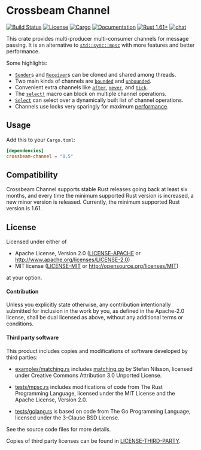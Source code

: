 # Crossbeam Channel

[![Build Status](https://github.com/crossbeam-rs/crossbeam/workflows/CI/badge.svg)](
https://github.com/crossbeam-rs/crossbeam/actions)
[![License](https://img.shields.io/badge/license-MIT_OR_Apache--2.0-blue.svg)](
https://github.com/crossbeam-rs/crossbeam/tree/master/crossbeam-channel#license)
[![Cargo](https://img.shields.io/crates/v/crossbeam-channel.svg)](
https://crates.io/crates/crossbeam-channel)
[![Documentation](https://docs.rs/crossbeam-channel/badge.svg)](
https://docs.rs/crossbeam-channel)
[![Rust 1.61+](https://img.shields.io/badge/rust-1.61+-lightgray.svg)](
https://www.rust-lang.org)
[![chat](https://img.shields.io/discord/569610676205781012.svg?logo=discord)](https://discord.com/invite/JXYwgWZ)

This crate provides multi-producer multi-consumer channels for message passing.
It is an alternative to [`std::sync::mpsc`] with more features and better performance.

Some highlights:

* [`Sender`]s and [`Receiver`]s can be cloned and shared among threads.
* Two main kinds of channels are [`bounded`] and [`unbounded`].
* Convenient extra channels like [`after`], [`never`], and [`tick`].
* The [`select!`] macro can block on multiple channel operations.
* [`Select`] can select over a dynamically built list of channel operations.
* Channels use locks very sparingly for maximum [performance](benchmarks).

[`std::sync::mpsc`]: https://doc.rust-lang.org/std/sync/mpsc/index.html
[`Sender`]: https://docs.rs/crossbeam-channel/latest/crossbeam_channel/struct.Sender.html
[`Receiver`]: https://docs.rs/crossbeam-channel/latest/crossbeam_channel/struct.Receiver.html
[`bounded`]: https://docs.rs/crossbeam-channel/latest/crossbeam_channel/fn.bounded.html
[`unbounded`]: https://docs.rs/crossbeam-channel/latest/crossbeam_channel/fn.unbounded.html
[`after`]: https://docs.rs/crossbeam-channel/latest/crossbeam_channel/fn.after.html
[`never`]: https://docs.rs/crossbeam-channel/latest/crossbeam_channel/fn.never.html
[`tick`]: https://docs.rs/crossbeam-channel/latest/crossbeam_channel/fn.tick.html
[`select!`]: https://docs.rs/crossbeam-channel/latest/crossbeam_channel/macro.select.html
[`Select`]: https://docs.rs/crossbeam-channel/latest/crossbeam_channel/struct.Select.html

## Usage

Add this to your `Cargo.toml`:

```toml
[dependencies]
crossbeam-channel = "0.5"
```

## Compatibility

Crossbeam Channel supports stable Rust releases going back at least six months,
and every time the minimum supported Rust version is increased, a new minor
version is released. Currently, the minimum supported Rust version is 1.61.

## License

Licensed under either of

 * Apache License, Version 2.0 ([LICENSE-APACHE](LICENSE-APACHE) or http://www.apache.org/licenses/LICENSE-2.0)
 * MIT license ([LICENSE-MIT](LICENSE-MIT) or http://opensource.org/licenses/MIT)

at your option.

#### Contribution

Unless you explicitly state otherwise, any contribution intentionally submitted
for inclusion in the work by you, as defined in the Apache-2.0 license, shall be
dual licensed as above, without any additional terms or conditions.

#### Third party software

This product includes copies and modifications of software developed by third parties:

* [examples/matching.rs](examples/matching.rs) includes
  [matching.go](http://www.nada.kth.se/~snilsson/concurrency/src/matching.go) by Stefan Nilsson,
  licensed under Creative Commons Attribution 3.0 Unported License.

* [tests/mpsc.rs](tests/mpsc.rs) includes modifications of code from The Rust Programming Language,
  licensed under the MIT License and the Apache License, Version 2.0.

* [tests/golang.rs](tests/golang.rs) is based on code from The Go Programming Language, licensed
  under the 3-Clause BSD License.

See the source code files for more details.

Copies of third party licenses can be found in [LICENSE-THIRD-PARTY](LICENSE-THIRD-PARTY).
